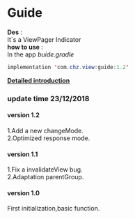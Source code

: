 # Guide
**Des** :<br>It`s a ViewPager Indicator<br>
**how to use** :<br>
In the app *buide.gradle*<br>
```java
implementation 'com.chz.view:guide:1.2'
```
**[Detailed introduction](https://www.jianshu.com/p/f500bc6d1651)**
### update time 23/12/2018
#### version 1.2
1.Add a new changeMode.<br>
2.Optimized response mode.
#### version 1.1
1.Fix a invalidateView bug.<br>
2.Adaptation parentGroup.
#### version 1.0
First initialization,basic function.
